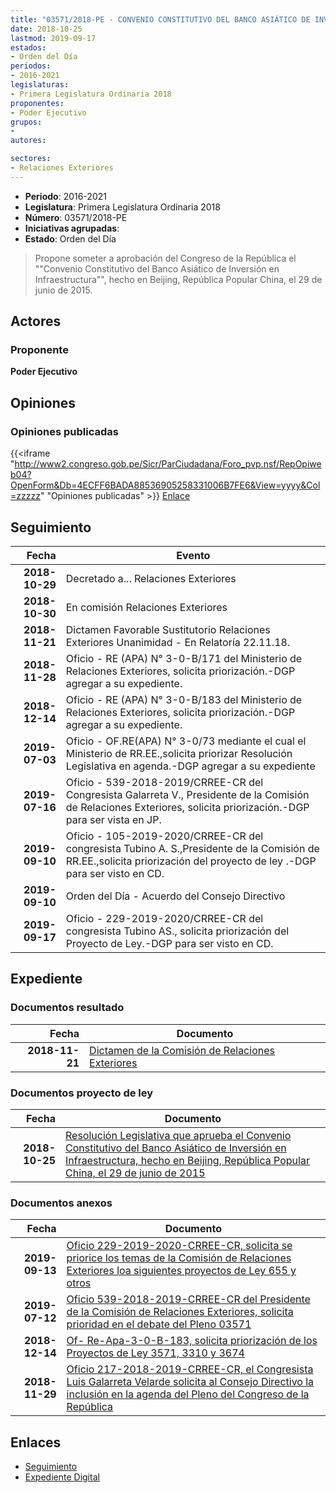 ```yaml
---
title: "03571/2018-PE - CONVENIO CONSTITUTIVO DEL BANCO ASIÁTICO DE INVERSIÓN EN INFRAESTRUCTURA"
date: 2018-10-25
lastmod: 2019-09-17
estados:
- Orden del Día
periodos:
- 2016-2021
legislaturas:
- Primera Legislatura Ordinaria 2018
proponentes:
- Poder Ejecutivo
grupos:
- 
autores:

sectores:
- Relaciones Exteriores
---
```

- **Periodo**: 2016-2021
- **Legislatura**: Primera Legislatura Ordinaria 2018
- **Número**: 03571/2018-PE
- **Iniciativas agrupadas**: 
- **Estado**: Orden del Día

> Propone someter a aprobación del Congreso de la República el ""Convenio Constitutivo del Banco Asiático de Inversión en Infraestructura"", hecho en Beijing, República Popular China, el 29 de junio de 2015.


## Actores

### Proponente

**Poder Ejecutivo**

## Opiniones

### Opiniones publicadas

{{<iframe "http://www2.congreso.gob.pe/Sicr/ParCiudadana/Foro_pvp.nsf/RepOpiweb04?OpenForm&Db=4ECFF6BADA88536905258331006B7FE6&View=yyyy&Col=zzzzz" "Opiniones publicadas" >}}
[Enlace](http://www2.congreso.gob.pe/Sicr/ParCiudadana/Foro_pvp.nsf/RepOpiweb04?OpenForm&Db=4ECFF6BADA88536905258331006B7FE6&View=yyyy&Col=zzzzz)


## Seguimiento

| Fecha | Evento |
|------:|--------|
| **2018-10-29** | Decretado a... Relaciones Exteriores |
| **2018-10-30** | En comisión Relaciones Exteriores |
| **2018-11-21** | Dictamen Favorable Sustitutorio Relaciones Exteriores Unanimidad - En Relatoría 22.11.18. |
| **2018-11-28** | Oficio - RE (APA) N° 3-0-B/171 del Ministerio de Relaciones Exteriores, solicita priorización.-DGP agregar a su expediente. |
| **2018-12-14** | Oficio - RE (APA) N° 3-0-B/183 del Ministerio de Relaciones Exteriores, solicita priorización.-DGP agregar a su expediente. |
| **2019-07-03** | Oficio - OF.RE(APA) N° 3-0/73 mediante el cual el Ministerio de RR.EE.,solicita priorizar Resolución Legislativa en agenda.-DGP agregar a su expediente |
| **2019-07-16** | Oficio - 539-2018-2019/CRREE-CR del Congresista Galarreta V., Presidente de la Comisión de Relaciones Exteriores, solicita priorización.-DGP para ser vista en JP. |
| **2019-09-10** | Oficio - 105-2019-2020/CRREE-CR del congresista Tubino A. S.,Presidente de la Comisión de RR.EE.,solicita priorización del proyecto de ley .-DGP para ser visto en CD. |
| **2019-09-10** | Orden del Día - Acuerdo del Consejo Directivo |
| **2019-09-17** | Oficio - 229-2019-2020/CRREE-CR del congresista Tubino AS., solicita priorización del Proyecto de Ley.-DGP para ser visto en CD. |

## Expediente

### Documentos resultado

| Fecha | Documento |
|------:|-----------|
| **2018-11-21** | [Dictamen de la Comisión de Relaciones Exteriores](http://www.leyes.congreso.gob.pe/Documentos/2016_2021/Dictamenes/Proyectos_de_Ley/03571DC20MAY20181121..pdf) |

### Documentos proyecto de ley

| Fecha | Documento |
|------:|-----------|
| **2018-10-25** | [Resolución Legislativa que aprueba el Convenio Constitutivo del Banco Asiático de Inversión en Infraestructura, hecho en Beijing, República Popular China, el 29 de junio de 2015](http://www.leyes.congreso.gob.pe/Documentos/2016_2021/Proyectos_de_Ley_y_de_Resoluciones_Legislativas/PL0357120181025..pdf) |

### Documentos anexos

| Fecha | Documento |
|------:|-----------|
| **2019-09-13** | [Oficio 229-2019-2020-CRREE-CR, solicita se priorice los temas de la Comisión de Relaciones Exteriores loa siguientes proyectos de Ley 655 y otros](http://www.leyes.congreso.gob.pe/Documentos/2016_2021/Oficios/Comisiones_Ordinarias/OFICIO-229-2019-2020-CRREE-CR.pdf) |
| **2019-07-12** | [Oficio 539-2018-2019-CRREE-CR del Presidente de la Comisión de Relaciones Exteriores, solicita prioridad en el debate del Pleno 03571](http://www.leyes.congreso.gob.pe/Documentos/2016_2021/Oficios/Comisiones_Ordinarias/OFICIO-539-2018-2019-CRREE-CR.pdf) |
| **2018-12-14** | [Of- Re-Apa-3-0-B-183, solicita priorización de los Proyectos de Ley 3571, 3310 y 3674](http://www.leyes.congreso.gob.pe/Documentos/2016_2021/Oficios/Otras_Instituciones/OF-RE-APA-3-0-B-183.pdf) |
| **2018-11-29** | [Oficio 217-2018-2019-CRREE-CR, el Congresista Luis Galarreta Velarde solicita al Consejo Directivo la inclusión en la agenda del Pleno del Congreso de la República](http://www.leyes.congreso.gob.pe/Documentos/2016_2021/Oficios/Comisiones_Ordinarias/OFICIO-217-2018-2019-CRREE-CR.pdf) |

## Enlaces

- [Seguimiento](http://www2.congreso.gob.pe/Sicr/TraDocEstProc/CLProLey2016.nsf/f7fff46988ca05b1052578e100829cc7/bcf26b9fa4307284052583310062563b?OpenDocument)
- [Expediente Digital](http://www2.congreso.gob.pe/Sicr/TraDocEstProc/Expvirt_2011.nsf/visbusqptramdoc1621/03571?opendocument)

